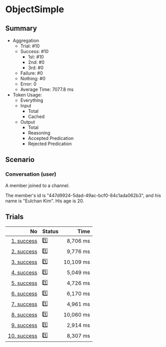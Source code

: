 # ObjectSimple
## Summary
  - Aggregation
    - Trial: #10
    - Success: #10
      - 1st: #10
      - 2nd: #0
      - 3rd: #0
    - Failure: #0
    - Nothing: #0
    - Error: 0
    - Average Time: 7077.8 ms
  - Token Usage:
    - Everything
    - Input
      - Total
      - Cached
    - Output
      - Total
      - Reasoning
      - Accepted Predication
      - Rejected Predication

## Scenario
### Conversation (user)
A member joined to a channel.

The member's id is "447d9924-5dad-49ac-bcf0-84c1ada062b3",
and his name is "Eulchan Kim". His age is 20.

## Trials
No | Status | Time
---:|:-------|------:
[1. success](./trials/1.success.json) | 1️⃣ | 8,706 ms
[2. success](./trials/2.success.json) | 1️⃣ | 9,776 ms
[3. success](./trials/3.success.json) | 1️⃣ | 10,109 ms
[4. success](./trials/4.success.json) | 1️⃣ | 5,049 ms
[5. success](./trials/5.success.json) | 1️⃣ | 4,726 ms
[6. success](./trials/6.success.json) | 1️⃣ | 6,170 ms
[7. success](./trials/7.success.json) | 1️⃣ | 4,961 ms
[8. success](./trials/8.success.json) | 1️⃣ | 10,060 ms
[9. success](./trials/9.success.json) | 1️⃣ | 2,914 ms
[10. success](./trials/10.success.json) | 1️⃣ | 8,307 ms